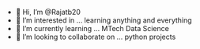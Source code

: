 - 👋 Hi, I’m @Rajatb20
- 👀 I’m interested in ... learning anything and everything
- 🌱 I’m currently learning ... MTech Data Science
- 💞️ I’m looking to collaborate on ... python projects

<!---
Rajatb20/Rajatb20 is a ✨ special ✨ repository because its `README.md` (this file) appears on your GitHub profile.
You can click the Preview link to take a look at your changes.
--->
